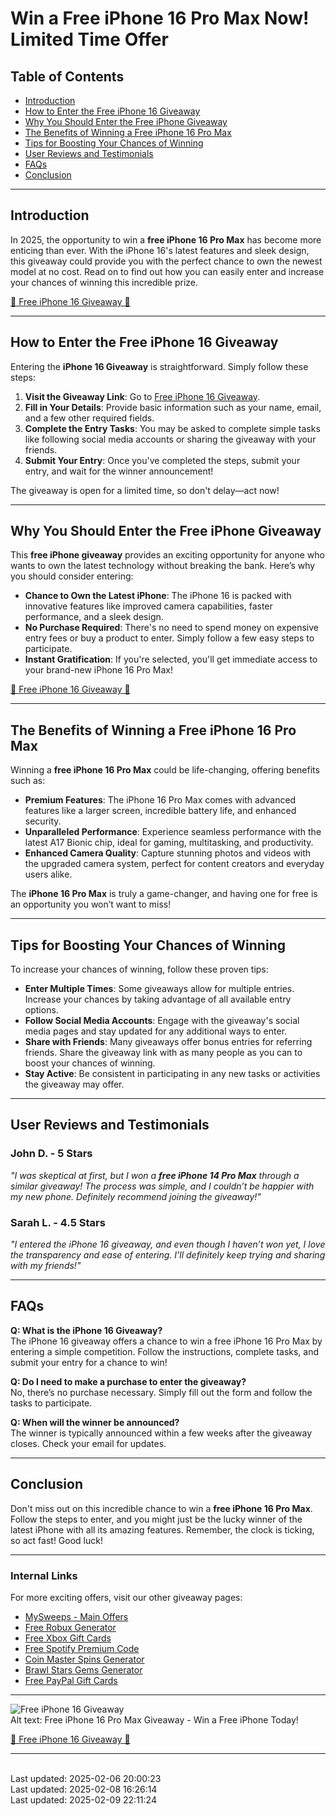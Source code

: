 # Win a Free iPhone 16 Pro Max Now! Limited Time Offer

## Table of Contents  
- [Introduction](#introduction)  
- [How to Enter the Free iPhone 16 Giveaway](#how-to-enter-the-free-iphone-16-giveaway)  
- [Why You Should Enter the Free iPhone Giveaway](#why-you-should-enter-the-free-iphone-giveaway)  
- [The Benefits of Winning a Free iPhone 16 Pro Max](#the-benefits-of-winning-a-free-iphone-16-pro-max)  
- [Tips for Boosting Your Chances of Winning](#tips-for-boosting-your-chances-of-winning)  
- [User Reviews and Testimonials](#user-reviews-and-testimonials)  
- [FAQs](#faqs)  
- [Conclusion](#conclusion)

---

## Introduction

In 2025, the opportunity to win a **free iPhone 16 Pro Max** has become more enticing than ever. With the iPhone 16's latest features and sleek design, this giveaway could provide you with the perfect chance to own the newest model at no cost. Read on to find out how you can easily enter and increase your chances of winning this incredible prize.

[🎉 Free iPhone 16 Giveaway 📱](https://sh.souqsaver.com/Win-Free-iPhone-16-Pro-Max)

---

## How to Enter the Free iPhone 16 Giveaway

Entering the **iPhone 16 Giveaway** is straightforward. Simply follow these steps:

1. **Visit the Giveaway Link**: Go to [Free iPhone 16 Giveaway](https://sh.souqsaver.com/Win-Free-iPhone-16-Pro-Max).
2. **Fill in Your Details**: Provide basic information such as your name, email, and a few other required fields.
3. **Complete the Entry Tasks**: You may be asked to complete simple tasks like following social media accounts or sharing the giveaway with your friends.
4. **Submit Your Entry**: Once you've completed the steps, submit your entry, and wait for the winner announcement!

The giveaway is open for a limited time, so don't delay—act now!

---

## Why You Should Enter the Free iPhone Giveaway

This **free iPhone giveaway** provides an exciting opportunity for anyone who wants to own the latest technology without breaking the bank. Here’s why you should consider entering:

- **Chance to Own the Latest iPhone**: The iPhone 16 is packed with innovative features like improved camera capabilities, faster performance, and a sleek design.
- **No Purchase Required**: There's no need to spend money on expensive entry fees or buy a product to enter. Simply follow a few easy steps to participate.
- **Instant Gratification**: If you're selected, you'll get immediate access to your brand-new iPhone 16 Pro Max!

[🎉 Free iPhone 16 Giveaway 📱](https://sh.souqsaver.com/Win-Free-iPhone-16-Pro-Max)

---

## The Benefits of Winning a Free iPhone 16 Pro Max

Winning a **free iPhone 16 Pro Max** could be life-changing, offering benefits such as:

- **Premium Features**: The iPhone 16 Pro Max comes with advanced features like a larger screen, incredible battery life, and enhanced security.
- **Unparalleled Performance**: Experience seamless performance with the latest A17 Bionic chip, ideal for gaming, multitasking, and productivity.
- **Enhanced Camera Quality**: Capture stunning photos and videos with the upgraded camera system, perfect for content creators and everyday users alike.
  
The **iPhone 16 Pro Max** is truly a game-changer, and having one for free is an opportunity you won’t want to miss!

---

## Tips for Boosting Your Chances of Winning

To increase your chances of winning, follow these proven tips:

- **Enter Multiple Times**: Some giveaways allow for multiple entries. Increase your chances by taking advantage of all available entry options.
- **Follow Social Media Accounts**: Engage with the giveaway's social media pages and stay updated for any additional ways to enter.
- **Share with Friends**: Many giveaways offer bonus entries for referring friends. Share the giveaway link with as many people as you can to boost your chances of winning.
- **Stay Active**: Be consistent in participating in any new tasks or activities the giveaway may offer.

---

## User Reviews and Testimonials

### John D. - 5 Stars
*"I was skeptical at first, but I won a **free iPhone 14 Pro Max** through a similar giveaway! The process was simple, and I couldn’t be happier with my new phone. Definitely recommend joining the giveaway!"*

### Sarah L. - 4.5 Stars
*"I entered the iPhone 16 giveaway, and even though I haven’t won yet, I love the transparency and ease of entering. I’ll definitely keep trying and sharing with my friends!"*

---

## FAQs

**Q: What is the iPhone 16 Giveaway?**  
The iPhone 16 giveaway offers a chance to win a free iPhone 16 Pro Max by entering a simple competition. Follow the instructions, complete tasks, and submit your entry for a chance to win!

**Q: Do I need to make a purchase to enter the giveaway?**  
No, there’s no purchase necessary. Simply fill out the form and follow the tasks to participate.

**Q: When will the winner be announced?**  
The winner is typically announced within a few weeks after the giveaway closes. Check your email for updates.

---

## Conclusion

Don't miss out on this incredible chance to win a **free iPhone 16 Pro Max**. Follow the steps to enter, and you might just be the lucky winner of the latest iPhone with all its amazing features. Remember, the clock is ticking, so act fast! Good luck!

---

### Internal Links  
For more exciting offers, visit our other giveaway pages:
- [MySweeps - Main Offers](https://t.co/v3CnjUROnA)  
- [Free Robux Generator](https://t.co/zbyzwPUFPZ)  
- [Free Xbox Gift Cards](https://t.co/mu5YbzPhf5)  
- [Free Spotify Premium Code](https://t.co/3AvHXLY5xu)  
- [Coin Master Spins Generator](https://t.co/xLxGxVWzM3)  
- [Brawl Stars Gems Generator](https://t.co/McZupoAc1F)  
- [Free PayPal Gift Cards](https://t.co/THaq9ZqBCL)  

---

![Free iPhone 16 Giveaway](https://sweeps.my/assets/offer-imgs/Apple-iPhone-16-Pro-hero-240909-lp.jpg.news_app_ed.webp)  
Alt text: Free iPhone 16 Pro Max Giveaway - Win a Free iPhone Today!

[🎉 Free iPhone 16 Giveaway 📱](https://sh.souqsaver.com/Win-Free-iPhone-16-Pro-Max)

---

<br>Last updated: 2025-02-06 20:00:23<br>Last updated: 2025-02-08 16:26:14<br>Last updated: 2025-02-09 22:11:24